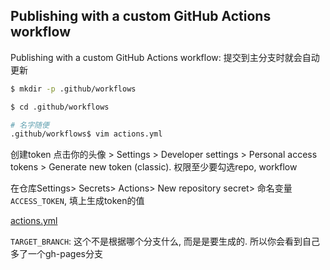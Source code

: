 ## Publishing with a custom GitHub Actions workflow
Publishing with a custom GitHub Actions workflow: 提交到主分支时就会自动更新

```bash
$ mkdir -p .github/workflows

$ cd .github/workflows

# 名字随便
.github/workflows$ vim actions.yml
```
创建token
点击你的头像 > Settings > Developer settings > Personal access tokens > Generate new token (classic). 权限至少要勾选repo, workflow

在仓库Settings> Secrets> Actions> New repository secret> 命名变量`ACCESS_TOKEN`, 填上生成token的值


[actions.yml](../../.github/workflows/actions.yml)

`TARGET_BRANCH`: 这个不是根据哪个分支什么, 而是是要生成的. 所以你会看到自己多了一个gh-pages分支